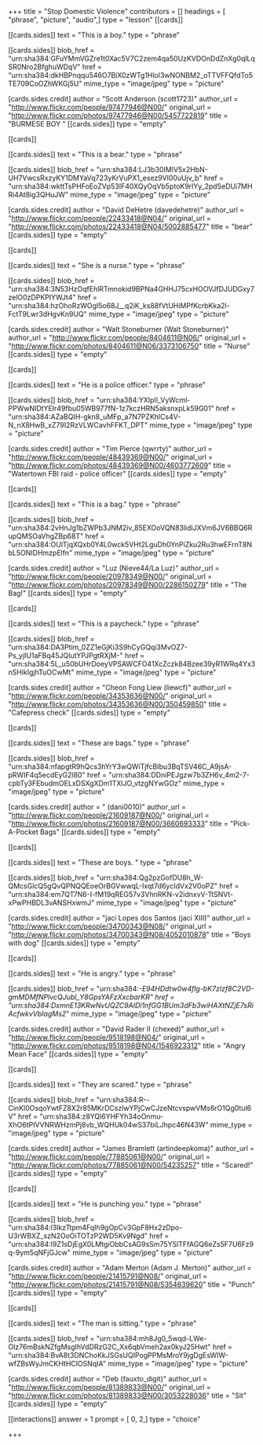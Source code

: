 +++
title = "Stop Domestic Violence"
contributors = []
headings = [ "phrase", "picture", "audio",]
type = "lesson"
[[cards]]

[[cards.sides]]
text = "This is a boy."
type = "phrase"

[[cards.sides]]
blob_href = "urn:sha384:GFuYMmVGZre1t0Xac5V7C2zem4qa50UzKVDOnDdZnXg0qlLqSR0Nro2BfghuWDqV"
href = "urn:sha384:dkHBPnqqu546O7BiX0zWTg1Hlol3wNONBM2_oTTVFFQfdTo5TE709CoOZhWKGj5U"
mime_type = "image/jpeg"
type = "picture"

[cards.sides.credit]
author = "Scott Anderson (scott1723)"
author_url = "http://www.flickr.com/people/97477946@N00/"
original_url = "http://www.flickr.com/photos/97477946@N00/5457722819"
title = "BURMESE BOY "
[[cards.sides]]
type = "empty"

[[cards]]

[[cards.sides]]
text = "This is a bear."
type = "phrase"

[[cards.sides]]
blob_href = "urn:sha384:LJ3b30IMlV5x2HbN-UH7VwcsRxzyKY1DMYaVq723yKrVuPX1_esez9Vl00uUjv_b"
href = "urn:sha384:wkttTsPHFoEoZVp53IF40XQyOqVb5ptoK9rlYy_2pdSeDUi7MHRi4At8ig3QHuJW"
mime_type = "image/jpeg"
type = "picture"

[cards.sides.credit]
author = "David DeHetre (davedehetre)"
author_url = "http://www.flickr.com/people/22433418@N04/"
original_url = "http://www.flickr.com/photos/22433418@N04/5002885477"
title = "bear"
[[cards.sides]]
type = "empty"

[[cards]]

[[cards.sides]]
text = "She is a nurse."
type = "phrase"

[[cards.sides]]
blob_href = "urn:sha384:3N53HzOqfEhlRTmnokid9BPNa4GHHJ75cxHOOVJfDJUDGxy7zelO0zDPKPlYWJt4"
href = "urn:sha384:hzOhoRzWOgI5o68J__q2iK_ks88fVtUHiMPfKcrbKka2l-FctT9Lwr3dHgvKn9UQ"
mime_type = "image/jpeg"
type = "picture"

[cards.sides.credit]
author = "Walt Stoneburner (Walt Stoneburner)"
author_url = "http://www.flickr.com/people/8404611@N06/"
original_url = "http://www.flickr.com/photos/8404611@N06/3373106750"
title = "Nurse"
[[cards.sides]]
type = "empty"

[[cards]]

[[cards.sides]]
text = "He is a police officer."
type = "phrase"

[[cards.sides]]
blob_href = "urn:sha384:YXIpIl_VyWcml-PPWwNIDtYEIr49fbu05WB977fN-1z7kczHRN5aksnxpLk59G01"
href = "urn:sha384:AZaBQIH-gkn8_uMFp_a7N7PZKhlCs4V-N_nX8HwB_xZ79I2RzVLWCavhFFKT_DPT"
mime_type = "image/jpeg"
type = "picture"

[cards.sides.credit]
author = "Tim Pierce (qwrrty)"
author_url = "http://www.flickr.com/people/48439369@N00/"
original_url = "http://www.flickr.com/photos/48439369@N00/4603772609"
title = "Watertown FBI raid - police officer"
[[cards.sides]]
type = "empty"

[[cards]]

[[cards.sides]]
text = "This is a bag."
type = "phrase"

[[cards.sides]]
blob_href = "urn:sha384:2vHnJg1bZWPb3JNM2iv_85EXOoVQN83lidiJXVm6JV6BBQ6RupQMSOaVhgZBp68T"
href = "urn:sha384:OUlTjqXQxb0Y4L0wck5VHt2LguDh0YnPiZku2Ru3hwEFrnT8NbL5ONIDHmzpElfn"
mime_type = "image/jpeg"
type = "picture"

[cards.sides.credit]
author = "Luz (Nieve44/La Luz)"
author_url = "http://www.flickr.com/people/20978349@N00/"
original_url = "http://www.flickr.com/photos/20978349@N00/2286150279"
title = "The Bag!"
[[cards.sides]]
type = "empty"

[[cards]]

[[cards.sides]]
text = "This is a paycheck."
type = "phrase"

[[cards.sides]]
blob_href = "urn:sha384:DA3Ptim_0ZZ1eGjKi3S9hCyGQqi3MvOZ7-Ps_yjIU1aFBq45JQIutYPJPgtRXjM-"
href = "urn:sha384:5L_u50bUHrDoeyVPSAWCFO41XcZczk84Bzee39yR1WRq4Yx3nSHikIgjhTuOCwMt"
mime_type = "image/jpeg"
type = "picture"

[cards.sides.credit]
author = "Cheon Fong Liew (liewcf)"
author_url = "http://www.flickr.com/people/34353636@N00/"
original_url = "http://www.flickr.com/photos/34353636@N00/350459850"
title = "Cafepress check"
[[cards.sides]]
type = "empty"

[[cards]]

[[cards.sides]]
text = "These are bags."
type = "phrase"

[[cards.sides]]
blob_href = "urn:sha384:nfapgtR9hQcs3hYrY3wQWiTjfcBIbu3BqTSV46C_A9jsA-pRWIF4q5ecdEyG2l80"
href = "urn:sha384:DDniPEJgzw7b3ZH6v_4m2-7-cpbTy3FEbudmOELxDSXgXDm1TXlJO_vtzgNYwGOz"
mime_type = "image/jpeg"
type = "picture"

[cards.sides.credit]
author = " (dani0010)"
author_url = "http://www.flickr.com/people/21609187@N00/"
original_url = "http://www.flickr.com/photos/21609187@N00/3660693333"
title = "Pick-A-Pocket Bags"
[[cards.sides]]
type = "empty"

[[cards]]

[[cards.sides]]
text = "These are boys. "
type = "phrase"

[[cards.sides]]
blob_href = "urn:sha384:Qg2pzGofDU8h_W-QMcsGlcQ5gQvQPNQQEoeOrBGVwwqL-Ixqt7d6ycIdVx2V0oPZ"
href = "urn:sha384:em7QT7N6-I-fM19qREG57v3VhnRKN-v2idnxvV-TtSNVt-xPwPHBDL3vANSHxwmJ"
mime_type = "image/jpeg"
type = "picture"

[cards.sides.credit]
author = "jaci Lopes dos Santos (jaci XIII)"
author_url = "http://www.flickr.com/people/34700343@N08/"
original_url = "http://www.flickr.com/photos/34700343@N08/4052010878"
title = "Boys with dog"
[[cards.sides]]
type = "empty"

[[cards]]

[[cards.sides]]
text = "He is angry."
type = "phrase"

[[cards.sides]]
blob_href = "urn:sha384:_-E94HDdtw0w4flg-bK7zlzf8C2VD-gmMDMfNPlvcQJubl_Y8GpsYAFzXxcbarKR"
href = "urn:sha384:DxmnE13KRwNvUQZC9AIDl1nfGG1BUm3dFb3wiHAXtNZjE7sRiAcfwkvVbIagMs2_"
mime_type = "image/jpeg"
type = "picture"

[cards.sides.credit]
author = "David Rader II (chexed)"
author_url = "http://www.flickr.com/people/9518198@N04/"
original_url = "http://www.flickr.com/photos/9518198@N04/1546923312"
title = "Angry Mean Face"
[[cards.sides]]
type = "empty"

[[cards]]

[[cards.sides]]
text = "They are scared."
type = "phrase"

[[cards.sides]]
blob_href = "urn:sha384:R--CinKl0OsqoYwtFZ8X2r85MKrDCszlwYPjCwCJzeNtcvspwVMs6rO1Qg0tul6V"
href = "urn:sha384:z8YQl6YHFYh34oOnmu-XhO6tPlVVNRWHzmPj8vb_WQHUk04wS37biLJhpc46N43W"
mime_type = "image/jpeg"
type = "picture"

[cards.sides.credit]
author = "James Bramlett (artindeepkoma)"
author_url = "http://www.flickr.com/people/77885061@N00/"
original_url = "http://www.flickr.com/photos/77885061@N00/54235257"
title = "Scared!"
[[cards.sides]]
type = "empty"

[[cards]]

[[cards.sides]]
text = "He is punching you."
type = "phrase"

[[cards.sides]]
blob_href = "urn:sha384:l3IkzTtpm4FqIh9gOpCv3GpF8Hx2zDpo-U3rWBXZ_szN2OoOiTOTzP2WD5Kv9Ngd"
href = "urn:sha384:I9Z1sDjEgX0LMtgiObbCsAG9sSm75YSlTFfAGQ6eZs5F7U6Fz9q-9ym5qNFjGJcw"
mime_type = "image/jpeg"
type = "picture"

[cards.sides.credit]
author = "Adam Merton (Adam J. Merton)"
author_url = "http://www.flickr.com/people/21415791@N08/"
original_url = "http://www.flickr.com/photos/21415791@N08/5354639620"
title = "Punch"
[[cards.sides]]
type = "empty"

[[cards]]

[[cards.sides]]
text = "The man is sitting."
type = "phrase"

[[cards.sides]]
blob_href = "urn:sha384:mh8Jg0_5wqd-LWe-Olz76mBskNZfgMsgIhVdDRzG2C_Xx6qbVmeh2ax0kyJ25Hwt"
href = "urn:sha384:BvA8t3DNChoKkJSGsUQIPogPPMsMroY9jgDgEsWIW-wfZBsWyJmCKHtHClOSNqIA"
mime_type = "image/jpeg"
type = "picture"

[cards.sides.credit]
author = "Deb (fauxto_digit)"
author_url = "http://www.flickr.com/people/81389833@N00/"
original_url = "http://www.flickr.com/photos/81389833@N00/3053228036"
title = "Sit"
[[cards.sides]]
type = "empty"

[[interactions]]
answer = 1
prompt = [ 0, 2,]
type = "choice"

+++
